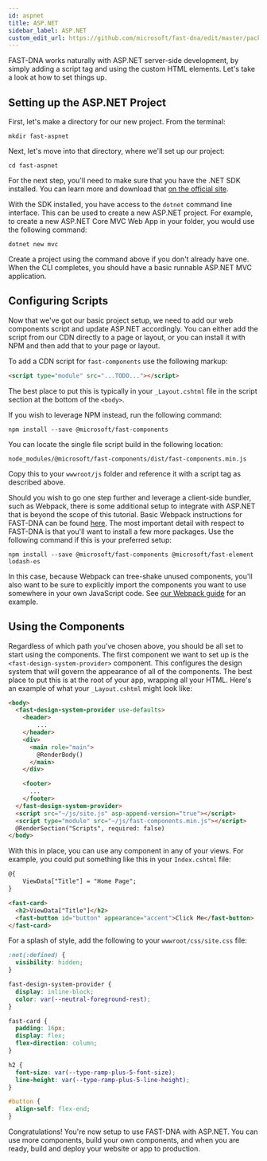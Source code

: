 ```yaml
---
id: aspnet
title: ASP.NET
sidebar_label: ASP.NET
custom_edit_url: https://github.com/microsoft/fast-dna/edit/master/packages/web-components/fast-foundation/docs/guide/aspnet.doc.md
---
```

FAST-DNA works naturally with ASP.NET server-side development, by simply adding a script tag and using the custom HTML elements. Let's take a look at how to set things up.

## Setting up the ASP.NET Project

First, let's make a directory for our new project. From the terminal:

```shell
mkdir fast-aspnet
```

Next, let's move into that directory, where we'll set up our project:

```shell
cd fast-aspnet
```

For the next step, you'll need to make sure that you have the .NET SDK installed. You can learn more and download that [on the official site](https://dotnet.microsoft.com/download).

With the SDK installed, you have access to the `dotnet` command line interface. This can be used to create a new ASP.NET project. For example, to create a new ASP.NET Core MVC Web App in your folder, you would use the following command:

```shell
dotnet new mvc
```

Create a project using the command above if you don't already have one. When the CLI completes, you should have a basic runnable ASP.NET MVC application.

## Configuring Scripts

Now that we've got our basic project setup, we need to add our web components script and update ASP.NET accordingly. You can either add the script from our CDN directly to a page or layout, or you can install it with NPM and then add that to your page or layout.

To add a CDN script for `fast-components` use the following markup:

```html
<script type="module" src="...TODO..."></script>
```

The best place to put this is typically in your `_Layout.cshtml` file in the script section at the bottom of the `<body>`.

If you wish to leverage NPM instead, run the following command:

```shell
npm install --save @microsoft/fast-components
```

You can locate the single file script build in the following location:

```shell
node_modules/@microsoft/fast-components/dist/fast-components.min.js
```

Copy this to your `wwwroot/js` folder and reference it with a script tag as described above.

Should you wish to go one step further and leverage a client-side bundler, such as Webpack, there is some additional setup to integrate with ASP.NET that is beyond the scope of this tutorial. Basic Webpack instructions for FAST-DNA can be found [here](./webpack). The most important detail with respect to FAST-DNA is that you'll want to install a few more packages. Use the following command if this is your preferred setup:

```shell
npm install --save @microsoft/fast-components @microsoft/fast-element lodash-es
```

In this case, because Webpack can tree-shake unused components, you'll also want to be sure to explicitly import the components you want to use somewhere in your own JavaScript code. See [our Webpack guide](./webpack) for an example.

## Using the Components

Regardless of which path you've chosen above, you should be all set to start using the components. The first component we want to set up is the `<fast-design-system-provider>` component. This configures the design system that will govern the appearance of all of the components. The best place to put this is at the root of your app, wrapping all your HTML. Here's an example of what your `_Layout.cshtml` might look like:

```html
<body>
  <fast-design-system-provider use-defaults>
    <header>
        ...
    </header>
    <div>
      <main role="main">
        @RenderBody()
      </main>
    </div>

    <footer>
      ...
    </footer>
  </fast-design-system-provider>
  <script src="~/js/site.js" asp-append-version="true"></script>
  <script type="module" src="~/js/fast-components.min.js"></script>
  @RenderSection("Scripts", required: false)
</body>
```

With this in place, you can use any component in any of your views. For example, you could put something like this in your `Index.cshtml` file:

```html
@{
    ViewData["Title"] = "Home Page";
}

<fast-card>
  <h2>ViewData["Title"]</h2>
  <fast-button id="button" appearance="accent">Click Me</fast-button>
</fast-card>
```

For a splash of style, add the following to your `wwwroot/css/site.css` file:

```css
:not(:defined) {
  visibility: hidden;
}

fast-design-system-provider {
  display: inline-block;
  color: var(--neutral-foreground-rest);
}

fast-card {
  padding: 16px;
  display: flex;
  flex-direction: column;
}

h2 {
  font-size: var(--type-ramp-plus-5-font-size);
  line-height: var(--type-ramp-plus-5-line-height);
}

#button {
  align-self: flex-end;
}
```

Congratulations! You're now setup to use FAST-DNA with ASP.NET. You can use more components, build your own components, and when you are ready, build and deploy your website or app to production.